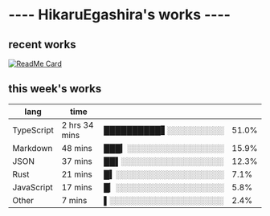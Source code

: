 # ---- HikaruEgashira's works ----

## recent works

[![ReadMe Card](https://github-readme-stats.vercel.app/api/pin/?username=twin-te&repo=twinte-front)](https://github.com/twin-te/twinte-front)

## this week's works

| lang        | time           |                       |        |
| ----------- | -------------- | --------------------- | ------ |
| TypeScript  | 2 hrs 34 mins  | ██████████▋░░░░░░░░░░ |  51.0% |
| Markdown    | 48 mins        | ███▎░░░░░░░░░░░░░░░░░ |  15.9% |
| JSON        | 37 mins        | ██▌░░░░░░░░░░░░░░░░░░ |  12.3% |
| Rust        | 21 mins        | █▍░░░░░░░░░░░░░░░░░░░ |   7.1% |
| JavaScript  | 17 mins        | █▏░░░░░░░░░░░░░░░░░░░ |   5.8% |
| Other       | 7 mins         | ▌░░░░░░░░░░░░░░░░░░░░ |   2.4% |
